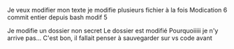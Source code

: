 Je veux modifier mon texte
je modifie plusieurs fichier à la fois
Modication 6
commit entier depuis bash 
modif 5

Je modifie un dossier non secret
Le dossier est modifié
Pourquoiiiii je n'y arrive pas...
C'est bon, il fallait penser à sauvegarder sur vs code avant